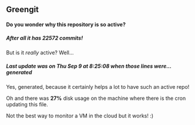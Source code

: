 ## Greengit

#### Do you wonder why this repository is so active?

##### After all it has 22572 commits!

But is it *really* active? Well...

##### Last update was on Thu Sep 9 at 8:25:08 when those lines were... generated

Yes, generated, because it certainly helps a lot to have such an active repo!

Oh and there was **27%** disk usage on the machine
where there is the cron updating this file.

Not the best way to monitor a VM in the cloud but it works! :)
